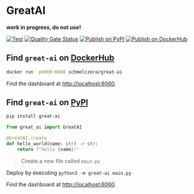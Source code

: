 # GreatAI

**work in progress, do not use!**

[![Test](https://github.com/ScoutinScience/great_ai/actions/workflows/test.yml/badge.svg)](https://github.com/ScoutinScience/great_ai/actions/workflows/check.yml) [![Quality Gate Status](https://sonar.scoutinscience.com/api/project_badges/measure?project=great-ai&metric=alert_status)](https://sonar.scoutinscience.com/dashboard?id=great-ai)  [![Publish on PyPI](https://github.com/ScoutinScience/great_ai/actions/workflows/publish.yaml/badge.svg)](https://github.com/ScoutinScience/great_ai/actions/workflows/publish.yaml) [![Publish on DockerHub](https://github.com/ScoutinScience/great_ai/actions/workflows/docker.yaml/badge.svg)](https://github.com/ScoutinScience/great_ai/actions/workflows/docker.yaml)


## Find `great-ai` on [DockerHub](https://hub.docker.com/repository/docker/schmelczera/great-ai)

```sh
docker run -p6060:6060 schmelczera/great-ai
```

Find the dashboard at [http://localhost:6060](http://localhost:6060/dashboard/).


## Find `great-ai` on [PyPI](https://pypi.org/project/great-ai/)

```sh
pip install great-ai
```

```python
from great_ai import GreatAI

@GreatAI.create
def hello_world(name: str) -> str:
    return f"Hello {name}!"
```
> Create a new file called `main.py`

Deploy by executing `python3 -m great-ai main.py`

Find the dashboard at [http://localhost:6060](http://localhost:6060/dashboard/).
